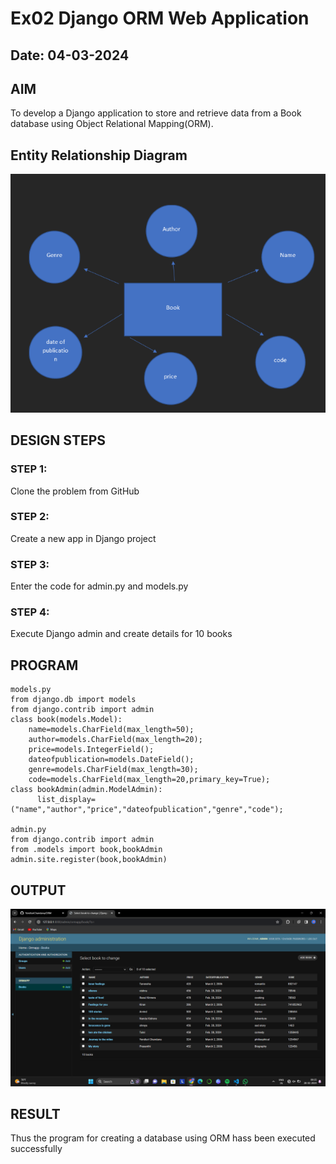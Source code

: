 # Ex02 Django ORM Web Application
## Date: 04-03-2024
## AIM
To develop a Django application to store and retrieve data from a Book database using Object Relational Mapping(ORM).
## Entity Relationship Diagram
![alt text](image-1.png)


## DESIGN STEPS
### STEP 1:
Clone the problem from GitHub
### STEP 2:
Create a new app in Django project
### STEP 3:
Enter the code for admin.py and models.py
### STEP 4:
Execute Django admin and create details for 10 books

## PROGRAM
```
models.py
from django.db import models
from django.contrib import admin
class book(models.Model):
    name=models.CharField(max_length=50);
    author=models.CharField(max_length=20);
    price=models.IntegerField();
    dateofpublication=models.DateField();
    genre=models.CharField(max_length=30);
    code=models.CharField(max_length=20,primary_key=True);
class bookAdmin(admin.ModelAdmin):
      list_display=("name","author","price","dateofpublication","genre","code");

admin.py
from django.contrib import admin
from .models import book,bookAdmin
admin.site.register(book,bookAdmin)
```
## OUTPUT
![alt text](<Screenshot (26).png>)

## RESULT
Thus the program for creating a database using ORM hass been executed successfully
